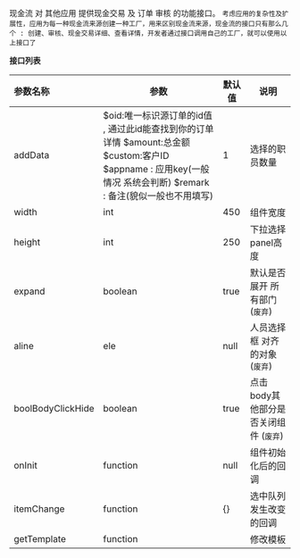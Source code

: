 现金流 对 其他应用 提供现金交易 及 订单 审核 的功能接口。
`考虑应用的复杂性及扩展性，应用为每一种现金流来源创建一种工厂，用来区别现金流来源，现金流的接口只有那么几个 : 创建、审核、现金交易详细、查看详情，开发者通过接口调用自己的工厂，就可以使用以上接口了`

<strong>接口列表</strong>

| 参数名称  |     参数|  默认值  |说明     |
| :--------  |  ------- | ------| -------- |
|addData | $oid:唯一标识源订单的id值 , 通过此id能查找到你的订单详情  $amount:总金额  $custom:客户ID  $appname : 应用key(一般情况 系统会判断)  $remark : 备注(貌似一般也不用填写)  | 1 | 选择的职员数量|
|width | int| 450  | 组件宽度 |
|height| int| 250 | 下拉选择panel高度 |
|expand| boolean| true | 默认是否展开 所有部门(`废弃`)|
|aline| ele | null | 人员选择框 对齐的对象(`废弃`)|
|boolBodyClickHide | boolean | true | 点击body其他部分是否关闭组件 (`废弃`)| 
|onInit|function|null|组件初始化后的回调|
|itemChange| function| {} | 选中队列发生改变的回调 |
|getTemplate| function| |修改模板 |
